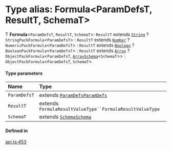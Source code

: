 # Type alias: Formula<ParamDefsT, ResultT, SchemaT\>

Ƭ **Formula**<`ParamDefsT`, `ResultT`, `SchemaT`\>: `ResultT` extends [`String`](../enums/ValueType.md#string) ? `StringPackFormula`<`ParamDefsT`\> : `ResultT` extends [`Number`](../enums/ValueType.md#number) ? `NumericPackFormula`<`ParamDefsT`\> : `ResultT` extends [`Boolean`](../enums/ValueType.md#boolean) ? `BooleanPackFormula`<`ParamDefsT`\> : `ResultT` extends [`Array`](../enums/ValueType.md#array) ? `ObjectPackFormula`<`ParamDefsT`, [`ArraySchema`](../interfaces/ArraySchema.md)<`SchemaT`\>\> : `ObjectPackFormula`<`ParamDefsT`, `SchemaT`\>

#### Type parameters

| Name | Type |
| :------ | :------ |
| `ParamDefsT` | extends [`ParamDefs`](ParamDefs.md)[`ParamDefs`](ParamDefs.md) |
| `ResultT` | extends `FormulaResultValueType``FormulaResultValueType` |
| `SchemaT` | extends [`Schema`](Schema.md)[`Schema`](Schema.md) |

#### Defined in

[api.ts:453](https://github.com/coda/packs-sdk/blob/main/api.ts#L453)
